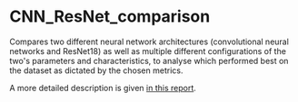 # CNN_ResNet_comparison
Compares two different neural network architectures (convolutional neural networks and ResNet18) as well as multiple different configurations of the two's parameters and characteristics, to analyse which performed best on the dataset as dictated by the chosen metrics.

A more detailed description is given [in this report](CNN_ResNet_comparison\Report.pdf).